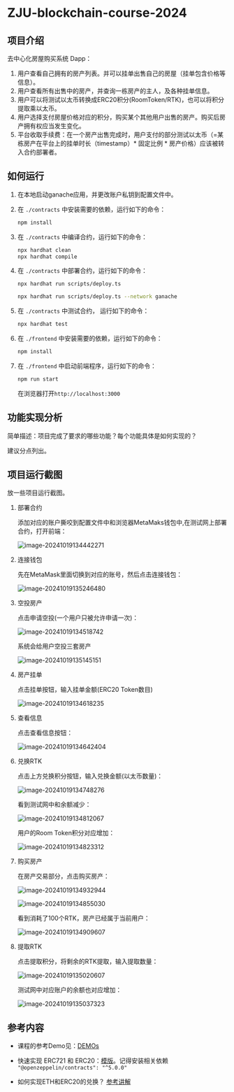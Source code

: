 # ZJU-blockchain-course-2024

## 项目介绍

去中心化房屋购买系统 Dapp：

1. 用户查看自己拥有的房产列表。并可以挂单出售自己的房屋（挂单包含价格等信息）。
2. 用户查看所有出售中的房产，并查询一栋房产的主人，及各种挂单信息。
3. 用户可以将测试以太币转换成ERC20积分(RoomToken/RTK)，也可以将积分提取乘以太币。
4. 用户选择支付房屋价格对应的积分，购买某个其他用户出售的房产。购买后房产拥有权应当发生变化。
5. 平台收取手续费：在一个房产出售完成时，用户支付的部分测试以太币（=某栋房产在平台上的挂单时长（timestamp）* 固定比例 * 房产价格）应该被转入合约部署者。

## 如何运行

1. 在本地启动ganache应用，并更改账户私钥到配置文件中。

2. 在 `./contracts` 中安装需要的依赖，运行如下的命令：
    ```bash
    npm install
    ```
3. 在 `./contracts` 中编译合约，运行如下的命令：
    ```bash
    npx hardhat clean
    npx hardhat compile
    ```
4. 在 `./contracts` 中部署合约，运行如下的命令：
    ```bash
   npx hardhat run scripts/deploy.ts
   
   npx hardhat run scripts/deploy.ts --network ganache
   ```
5. 在 `./contracts` 中测试合约， 运行如下的命令：
   ```bash
   npx hardhat test
   ```
6. 在 `./frontend` 中安装需要的依赖，运行如下的命令：
    ```bash
    npm install
    ```
7. 在 `./frontend` 中启动前端程序，运行如下的命令：
    ```bash
    npm run start
    ```
   在浏览器打开`http://localhost:3000`

## 功能实现分析

简单描述：项目完成了要求的哪些功能？每个功能具体是如何实现的？

建议分点列出。

## 项目运行截图

放一些项目运行截图。

1. 部署合约

   添加对应的账户撕咬到配置文件中和浏览器MetaMaks钱包中,在测试网上部署合约，打开前端：

   ![image-20241019134442271](README.assets/image-20241019134442271.png)

2. 连接钱包

    先在MetaMask里面切换到对应的账号，然后点击连接钱包：

    ![image-20241019135246480](README.assets/image-20241019135246480.png)

3. 空投房产

    点击申请空投(一个用户只被允许申请一次)：

    ![image-20241019134518742](README.assets/image-20241019134518742.png)

    系统会给用户空投三套房产

    ![image-20241019135145151](README.assets/image-20241019135145151.png)

    

4. 房产挂单

    点击挂单按钮，输入挂单金额(ERC20 Token数目)

    ![image-20241019134618235](README.assets/image-20241019134618235.png)

    

5. 查看信息

    点击查看信息按钮：

    ![image-20241019134642404](README.assets/image-20241019134642404.png)

6. 兑换RTK

    点击上方兑换积分按钮，输入兑换金额(以太币数量)：

    ![image-20241019134748276](README.assets/image-20241019134748276.png)

    看到测试网中和余额减少：

    ![image-20241019134812067](README.assets/image-20241019134812067.png)

    用户的Room Token积分对应增加：

    ![image-20241019134823312](README.assets/image-20241019134823312.png)

7. 购买房产

    在房产交易部分，点击购买房产：

    ![image-20241019134932944](README.assets/image-20241019134932944.png)

    ![image-20241019134855030](README.assets/image-20241019134855030.png)

    看到消耗了100个RTK，房产已经属于当前用户：

    ![image-20241019134909607](README.assets/image-20241019134909607.png)

    

8. 提取RTK

    点击提取积分，将剩余的RTK提取，输入提取数量：

    ![image-20241019135020607](README.assets/image-20241019135020607.png)

    测试网中对应账户的余额也对应增加：

    ![image-20241019135037323](README.assets/image-20241019135037323.png)

## 参考内容

- 课程的参考Demo见：[DEMOs](https://github.com/LBruyne/blockchain-course-demos)

- 快速实现 ERC721 和 ERC20：[模版](https://wizard.openzeppelin.com/#erc20)。记得安装相关依赖 ``"@openzeppelin/contracts": "^5.0.0"``

- 如何实现ETH和ERC20的兑换？ [参考讲解](https://www.wtf.academy/en/docs/solidity-103/DEX/)
